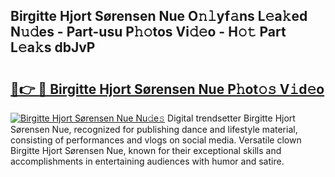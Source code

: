 ## Birgitte Hjort Sørensen Nue O𝚗𝚕yf𝚊ns L𝚎a𝚔ed N𝚞𝚍es - Part-usu P𝚑𝚘tos Vi𝚍𝚎o - H𝚘𝚝 Part L𝚎a𝚔s dbJvP

# <h2><a href="http://kf2tsf.oniu.top/?m=Birgitte+Hjort+S%c3%b8rensen+Nue">🔗👉 🔴 Birgitte Hjort Sørensen Nue P𝚑ot𝚘𝚜 V𝚒d𝚎o</a></h2>

[![Birgitte Hjort Sørensen Nue Nu𝚍e𝚜](https://i.imgur.com/0qMVB7G.gif)](http://kf2tsf.oniu.top/?m=Birgitte+Hjort+S%c3%b8rensen+Nue)
Digital trendsetter Birgitte Hjort Sørensen Nue, recognized for publishing dance and lifestyle material, consisting of performances and vlogs on social media. Versatile clown Birgitte Hjort Sørensen Nue, known for their exceptional skills and accomplishments in entertaining audiences with humor and satire.  
